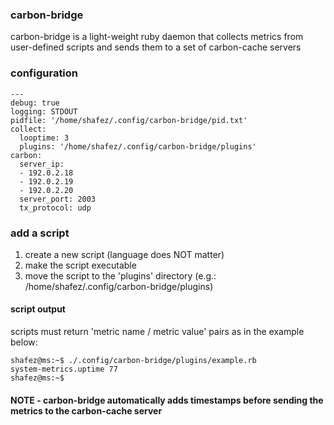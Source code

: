 ### carbon-bridge

carbon-bridge is a light-weight ruby daemon that collects metrics from user-defined scripts and sends them to a set of carbon-cache servers

### configuration

```
---
debug: true
logging: STDOUT
pidfile: '/home/shafez/.config/carbon-bridge/pid.txt'
collect:
  looptime: 3
  plugins: '/home/shafez/.config/carbon-bridge/plugins'
carbon:
  server_ip: 
  - 192.0.2.18
  - 192.0.2.19
  - 192.0.2.20
  server_port: 2003
  tx_protocol: udp
```

### add a script

1. create a new script (language does NOT matter)
2. make the script executable
3. move the script to the 'plugins' directory (e.g.: /home/shafez/.config/carbon-bridge/plugins)

#### script output

scripts must return 'metric name / metric value' pairs as in the example below:

```
shafez@ms:~$ ./.config/carbon-bridge/plugins/example.rb 
system-metrics.uptime 77
shafez@ms:~$
```

#### NOTE - carbon-bridge automatically adds timestamps before sending the metrics to the carbon-cache server
